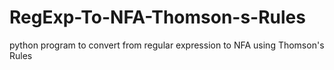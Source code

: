 # RegExp-To-NFA-Thomson-s-Rules
python program to convert from regular expression to NFA using Thomson's Rules
